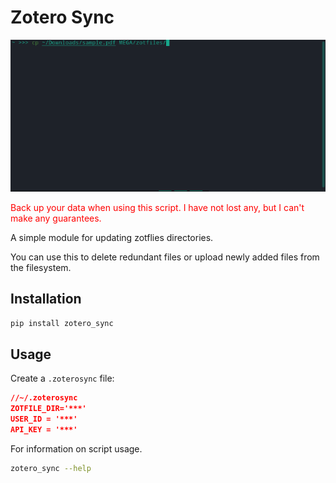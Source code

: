 # Zotero Sync

![demo](demo.gif)
<p style="color:red">Back up your data when using this script. I have not lost any, but I can't make any guarantees.</p>

A simple module for updating zotflies directories.

You can use this to delete redundant files or upload newly added files from the filesystem.

## Installation

```zsh
pip install zotero_sync
```

## Usage

Create a `.zoterosync` file:

``` json
//~/.zoterosync
ZOTFILE_DIR='***'
USER_ID = '***'
API_KEY = '***'
```

For information on script usage.

```zsh
zotero_sync --help
```

